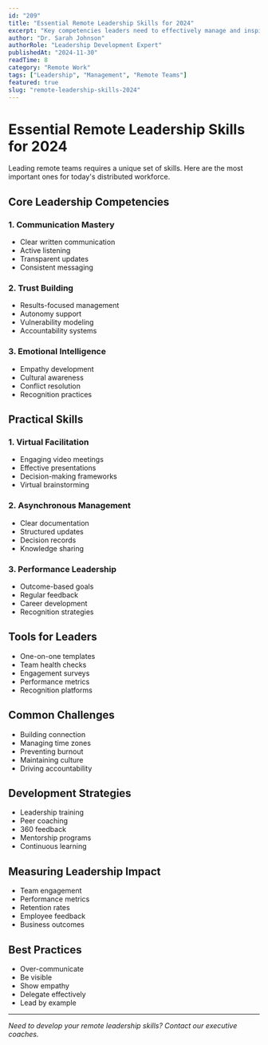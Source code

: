```yaml
---
id: "209"
title: "Essential Remote Leadership Skills for 2024"
excerpt: "Key competencies leaders need to effectively manage and inspire distributed teams."
author: "Dr. Sarah Johnson"
authorRole: "Leadership Development Expert"
publishedAt: "2024-11-30"
readTime: 8
category: "Remote Work"
tags: ["Leadership", "Management", "Remote Teams"]
featured: true
slug: "remote-leadership-skills-2024"
---
```


# Essential Remote Leadership Skills for 2024

Leading remote teams requires a unique set of skills. Here are the most important ones for today's distributed workforce.

## Core Leadership Competencies

### 1. Communication Mastery

- Clear written communication
- Active listening
- Transparent updates
- Consistent messaging

### 2. Trust Building

- Results-focused management
- Autonomy support
- Vulnerability modeling
- Accountability systems

### 3. Emotional Intelligence

- Empathy development
- Cultural awareness
- Conflict resolution
- Recognition practices

## Practical Skills

### 1. Virtual Facilitation

- Engaging video meetings
- Effective presentations
- Decision-making frameworks
- Virtual brainstorming

### 2. Asynchronous Management

- Clear documentation
- Structured updates
- Decision records
- Knowledge sharing

### 3. Performance Leadership

- Outcome-based goals
- Regular feedback
- Career development
- Recognition strategies

## Tools for Leaders

- One-on-one templates
- Team health checks
- Engagement surveys
- Performance metrics
- Recognition platforms

## Common Challenges

- Building connection
- Managing time zones
- Preventing burnout
- Maintaining culture
- Driving accountability

## Development Strategies

- Leadership training
- Peer coaching
- 360 feedback
- Mentorship programs
- Continuous learning

## Measuring Leadership Impact

- Team engagement
- Performance metrics
- Retention rates
- Employee feedback
- Business outcomes

## Best Practices

- Over-communicate
- Be visible
- Show empathy
- Delegate effectively
- Lead by example

---

_Need to develop your remote leadership skills? Contact our executive coaches._

